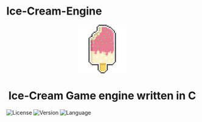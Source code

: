 # Ice-Cream-Engine

<div align="center">
  <a href="https://fyrox.rs/">
    <img src="ice.png" width="128" height="128" alt="Fyrox" />
  </a>
  <h1>Ice-Cream Game engine written in C</h1>
</div>

![License](https://img.shields.io/badge/license-MIT-blue.svg) ![Version](https://img.shields.io/badge/version-1.0.0-brightgreen.svg) ![Language](https://img.shields.io/badge/language-C-orange.svg)

